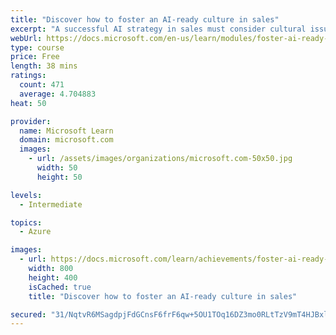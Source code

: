```yaml
---
title: "Discover how to foster an AI-ready culture in sales"
excerpt: "A successful AI strategy in sales must consider cultural issues, as well as business issues. The goal of this module is to enable you to think about AI transformation holistically, with a focus on the cultural changes necessary to make AI transformation successful."
webUrl: https://docs.microsoft.com/en-us/learn/modules/foster-ai-ready-culture-sales/
type: course
price: Free
length: 38 mins
ratings:
  count: 471
  average: 4.704883
heat: 50

provider:
  name: Microsoft Learn
  domain: microsoft.com
  images:
    - url: /assets/images/organizations/microsoft.com-50x50.jpg
      width: 50
      height: 50

levels:
  - Intermediate

topics:
  - Azure

images:
  - url: https://docs.microsoft.com/learn/achievements/foster-ai-ready-culture-sales-social.png
    width: 800
    height: 400
    isCached: true
    title: "Discover how to foster an AI-ready culture in sales"

secured: "31/NqtvR6MSagdpjFdGCnsF6frF6qw+5OU1TOq16DZ3mo0RLtTzV9mT4HJBxlsKxJT5iaaDf1cA+xso9RxrPMw/j4C/ld439CuYcfKFqOne20LlPQdxQao2D80vIHGH3k/yrjsvmRYF53uP422a5ryK3FZMbvDJIj6MD6+IVeKzrCHV2tIUkvuNWvGP8kgVg2TQzfABiA29GCJan1NS1tR+/a3i2+wyrFE/szAbPGTxfD5q0j/d/lr8qd5d7SeTYt+r2HY0yNZBo0g9j3P41Cvlg16XnTY+v5yK28IXf2BMOFaX6DP+9Mxd2Mn3FP9p1YzUDNzj3kVtEISynlON305T74Sfcd1k9CJBKKDEFKDw4zn9CEuHcBe21ytQqaeswRyHN1MpvlVz/4zMW7Hd03w==;F8SePcTtybOC4Nwopm2mig=="
---
```


